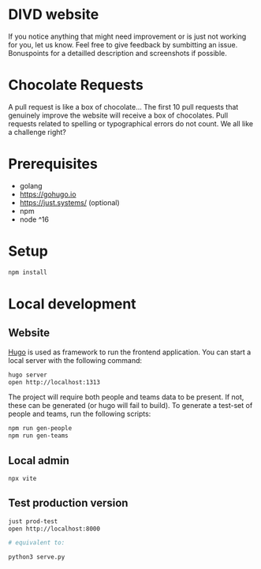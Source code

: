 # DIVD website

If you notice anything that might need improvement or is just not working for you, let us know. Feel free to give feedback by sumbitting an issue. Bonuspoints for a detailled description and screenshots if possible.

# Chocolate Requests

A pull request is like a box of chocolate...
The first 10 pull requests that genuinely improve the website will receive a box of chocolates. Pull requests related to spelling or typographical errors do not count. We all like a challenge right?

# Prerequisites

- golang
- https://gohugo.io
- https://just.systems/ (optional)
- npm
- node ^16

# Setup

```sh
npm install
```

# Local development

## Website

[Hugo](https://gohugo.io) is used as framework to run the frontend application. You can start a local server with the following command:

```sh
hugo server
open http://localhost:1313
```

The project will require both people and teams data to be present. If not, these can be generated (or hugo will fail to build). To generate a test-set of people and teams, run the following scripts:

```sh
npm run gen-people
npm run gen-teams
```

## Local admin

```sh
npx vite
```

## Test production version

```sh
just prod-test
open http://localhost:8000

# equivalent to:

python3 serve.py
```

